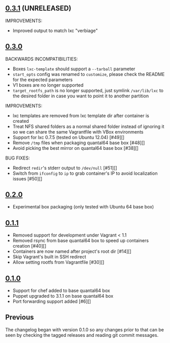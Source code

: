 ## [0.3.1](https://github.com/fgrehm/vagrant-lxc/compare/v0.3.0...master) (UNRELEASED)

IMPROVEMENTS:

  - Improved output to match lxc "verbiage"

## [0.3.0](https://github.com/fgrehm/vagrant-lxc/compare/v0.2.0...v0.3.0)

BACKWARDS INCOMPATIBILITIES:

  - Boxes `lxc-template` should support a `--tarball` parameter
  - `start_opts` config was renamed to `customize`, please check the README for the expected parameters
  - V1 boxes are no longer supported
  - `target_rootfs_path` is no longer supported, just symlink `/var/lib/lxc` to the desired folder in case you want to point it to another partition

IMPROVEMENTS:

  - lxc templates are removed from lxc template dir after container is created
  - Treat NFS shared folders as a normal shared folder instead of ignoring it so we can share the same Vagrantfile with VBox environments
  - Support for lxc 0.7.5 (tested on Ubuntu 12.04) [#49][]
  - Remove `/tmp` files when packaging quantal64 base box [#48][]
  - Avoid picking the best mirror on quantal64 base box [#38][]

BUG FIXES:

  - Redirect `redir`'s stderr output to `/dev/null` [#51][]
  - Switch from `ifconfig` to `ip` to grab container's IP to avoid localization issues [#50][]

## [0.2.0](https://github.com/fgrehm/vagrant-lxc/compare/v0.1.1...v0.2.0)

  - Experimental box packaging (only tested with Ubuntu 64 base box)

## [0.1.1](https://github.com/fgrehm/vagrant-lxc/compare/v0.1.0...v0.1.1)

  - Removed support for development under Vagrant < 1.1
  - Removed rsync from base quantal64 box to speed up containers creation [#40][]
  - Containers are now named after project's root dir [#14][]
  - Skip Vagrant's built in SSH redirect
  - Allow setting rootfs from Vagrantfile [#30][]

## [0.1.0](https://github.com/fgrehm/vagrant-lxc/compare/v0.0.3...v0.1.0)

  - Support for chef added to base quantal64 box
  - Puppet upgraded to 3.1.1 on base quantal64 box
  - Port forwarding support added [#6][]

## Previous

The changelog began with version 0.1.0 so any changes prior to that
can be seen by checking the tagged releases and reading git commit
messages.
